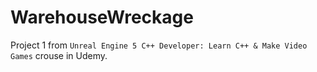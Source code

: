 # WarehouseWreckage

Project 1 from `Unreal Engine 5 C++ Developer: Learn C++ & Make Video Games` crouse in Udemy.

